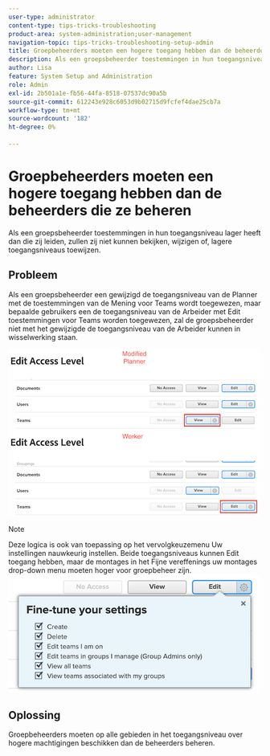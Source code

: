 ```yaml
---
user-type: administrator
content-type: tips-tricks-troubleshooting
product-area: system-administration;user-management
navigation-topic: tips-tricks-troubleshooting-setup-admin
title: Groepbeheerders moeten een hogere toegang hebben dan de beheerders
description: Als een groepsbeheerder toestemmingen in hun toegangsniveau lager heeft dan die zij leiden, zullen zij niet kunnen bekijken, wijzigen of, lagere toegangsniveaus toewijzen.
author: Lisa
feature: System Setup and Administration
role: Admin
exl-id: 2b501a1e-fb56-44fa-8518-07537dc90a5b
source-git-commit: 612243e928c6053d9b02715d9fcfef4dae25cb7a
workflow-type: tm+mt
source-wordcount: '182'
ht-degree: 0%

---
```


# Groepbeheerders moeten een hogere toegang hebben dan de beheerders die ze beheren

Als een groepsbeheerder toestemmingen in hun toegangsniveau lager heeft dan die zij leiden, zullen zij niet kunnen bekijken, wijzigen of, lagere toegangsniveaus toewijzen.

## Probleem

Als een groepsbeheerder een gewijzigd de toegangsniveau van de Planner met de toestemmingen van de Mening voor Teams wordt toegewezen, maar bepaalde gebruikers een de toegangsniveau van de Arbeider met Edit toestemmingen voor Teams worden toegewezen, zal de groepsbeheerder niet met het gewijzigde de toegangsniveau van de Arbeider kunnen in wisselwerking staan.

![&#x200B; Admin van de Groep veranderde toegang &#x200B;](assets/group-admin-modified-access.png)


>[!NOTE]
>
>Deze logica is ook van toepassing op het vervolgkeuzemenu Uw instellingen nauwkeurig instellen. Beide toegangsniveaus kunnen Edit toegang hebben, maar de montages in het Fijne vereffenings uw montages drop-down menu moeten hoger voor groepbeheer zijn.
> ![Uw instellingen nauwkeurig afstemmen &#x200B;](assets/fine-tune-your-settings.png)

## Oplossing

Groepbeheerders moeten op alle gebieden in het toegangsniveau over hogere machtigingen beschikken dan de beheerders beheren.
